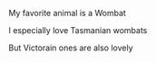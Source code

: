 My favorite animal is a Wombat



I especially love Tasmanian wombats 

But Victorain ones are also lovely 
